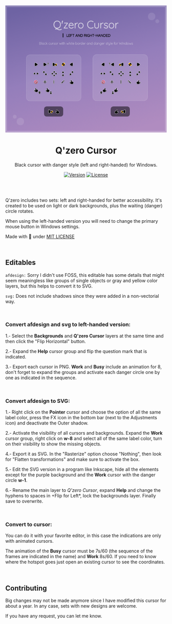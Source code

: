 </br>
<p align="center"><a href="#"><img src="set/Preview.png" align="center" alt="Drop Icons"/></a></p>
<h1 align="center">Q'zero Cursor</h1>
<p align="center">Black cursor with danger style (left and right-handed) for Windows.</p>

<p align="center">
<a href="#"><img alt="Version" src="https://img.shields.io/badge/Version-1.0-8c79b7?style=flat-square&labelColor=343B45"/></a>
<a href="LICENSE"><img alt="License" src="https://img.shields.io/github/license/genesistoxical/drop-icons?color=8c79b7&label=License&style=flat-square&labelColor=343B45"/></a>
</p>
</br>

</br>

Q'zero includes two sets: left and right-handed for better accessibility. It's created to be used on light or dark backgrounds, plus the waiting (danger) circle rotates.

When using the left-handed version you will need to change the primary mouse button in Windows settings.

Made with 🤍 under [MIT LICENSE](LICENSE)
</br>

</br>

## Editables

`afdesign:` Sorry I didn't use FOSS, this editable has some details that might seem meaningless like groups of single objects or gray and yellow color layers, but this helps to convert it to SVG.

`svg:` Does not include shadows since they were added in a non-vectorial way.

</br>

### Convert afdesign and svg to left-handed version:

1.- Select the **Backgrounds** and **Q'zero Cursor** layers at the same time and then click the "Flip Horizontal" button.

2.- Expand the **Help** cursor group and flip the question mark that is indicated.

3.- Export each cursor in PNG. **Work** and **Busy** include an animation for 8, don't forget to expand the groups and activate each danger circle one by one as indicated in the sequence.

</br>

### Convert afdesign to SVG:

1.- Right click on the **Pointer** cursor and choose the option of all the same label color, press the FX icon in the bottom bar (next to the Adjustments icon) and deactivate the Outer shadow.

2.- Activate the visibility of all cursors and backgrounds. Expand the **Work** cursor group, right click on **w-8** and select all of the same label color, turn on their visibility to show the missing objects.

4.- Export it as SVG. In the "Rasterize" option choose "Nothing", then look for "Flatten transformations" and make sure to activate the box.

5.- Edit the SVG version in a program like Inkscape, hide all the elements except for the purple background and the **Work** cursor with the danger circle **w-1**.

6.- Rename the main layer to *Q'zero Cursor*, expand **Help** and change the hyphens to spaces in +Flip for Left*, lock the backgrounds layer. Finally save to overwrite.

</br>

### Convert to cursor:

You can do it with your favorite editor, in this case the indications are only with animated cursors.

The animation of the **Busy** cursor must be 7s/60 (the sequence of the frames are indicated in the name) and **Work** 8s/60. If you need to know where the hotspot goes just open an existing cursor to see the coordinates.
</br>

</br>

## Contributing
Big changes may not be made anymore since I have modified this cursor for about a year. In any case, sets with new designs are welcome.

If you have any request, you can let me know.

